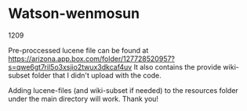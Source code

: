 # Watson-wenmosun
1209

Pre-proccessed lucene file can be found at https://arizona.app.box.com/folder/127728520957?s=qwe6gt7ril5o3xsjio2twux3dkcaf4uv
It also contains the provide wiki-subset folder that I didn't upload with the code.

Adding lucene-files (and wiki-subset if needed) to the resources folder under the main directory will work.
Thank you!
